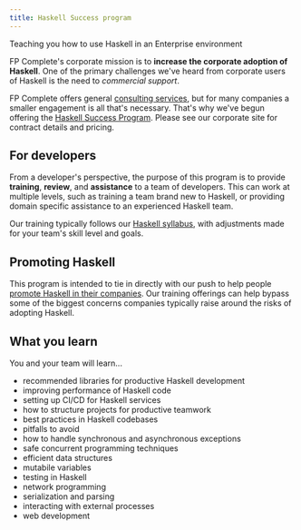 ```yaml
---
title: Haskell Success program
---
```


<p class="lead">Teaching you how to use Haskell in an Enterprise environment</p>

FP Complete's corporate mission is to **increase the corporate
adoption of Haskell**. One of the primary challenges we've heard from
corporate users of Haskell is the need to *commercial support*.

FP Complete offers general [consulting
services](https://www.fpcomplete.com/consulting), but for many
companies a smaller engagement is all that's necessary. That's why
we've begun offering the [Haskell Success
Program](https://www.fpcomplete.com/haskellsuccess). Please see our
corporate site for contract details and pricing.

## For developers

From a developer's perspective, the purpose of this program is to
provide **training**, **review**, and **assistance** to a team of
developers. This can work at multiple levels, such as training a team
brand new to Haskell, or providing domain specific assistance to an
experienced Haskell team.

Our training typically follows our [Haskell
syllabus](/tutorial/syllabus), with adjustments made for your team's
skill level and goals.

## Promoting Haskell

This program is intended to tie in directly with our push to help
people [promote Haskell in their companies](/promote). Our training
offerings can help bypass some of the biggest concerns companies
typically raise around the risks of adopting Haskell.

## What you learn

You and your team will learn...

* recommended libraries for productive Haskell development
* improving performance of Haskell code
* setting up CI/CD for Haskell services
* how to structure projects for productive teamwork
* best practices in Haskell codebases
* pitfalls to avoid
* how to handle synchronous and asynchronous exceptions
* safe concurrent programming techniques
* efficient data structures
* mutabile variables
* testing in Haskell
* network programming
* serialization and parsing
* interacting with external processes
* web development
